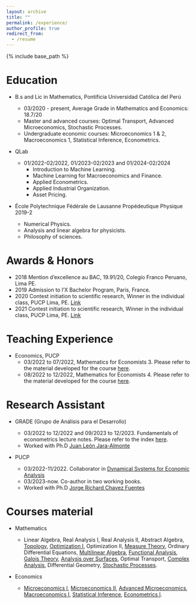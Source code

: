 ```yaml
---
layout: archive
title: ""
permalink: /experience/
author_profile: true
redirect_from:
  - /resume
---
```


{% include base_path %}


Education
======

* B.s and Lic in Mathematics, Pontificia Universidad Católica del Perú
  * 03/2020 - present, Average Grade in Mathematics and Economics: 18.7/20
  * Master and advanced courses: Optimal Transport, Advanced Microeconomics, Stochastic Processes.
  * Undergraduate economic courses: Microeconomics 1 & 2, Macroeconomics 1, Statistical Inference, Econometrics.
  
* QLab
  * 01/2022-02/2022, 01/2023-02/2023 and 01/2024-02/2024   
    * Introduction to Machine Learning.
    * Machine Learning for Macroeconomics and Finance.
    * Applied Econometrics.
    * Applied Industrial Organization.
    * Asset Pricing.

* École Polytechnique Fédérale de Lausanne 
  Propédeutique Physique 2019-2
    * Numerical Physics.
    * Analysis and linear algebra for physicists.
    * Philosophy of sciences. 

Awards & Honors
======

* 2018 Mention d’excellence au BAC, 19.91/20, Colegio Franco Peruano, Lima PE.
* 2019 Admission to l’X Bachelor Program, Paris, France.
* 2020 Contest initiation to scientific research, Winner in the individual class, PUCP Lima, PE.  <a href="https://facultad.pucp.edu.pe/generales-ciencias/evento/ganadores-del-concurso-proyecto-iniciacion-la-investigacion-2020/" role="button" target="_blank"> Link </a>
* 2021 Contest initiation to scientific research, Winner in the individual class, PUCP Lima, PE. <a href="https://facultad.pucp.edu.pe/generales-ciencias/nota-de-prensa/ganadores-ee-gg-cc-2021/" role="button" target="_blank"> Link </a>

Teaching Experience
======
* Economics, PUCP
  * 03/2022 to 07/2022, Mathematics for Economists 3. Please refer to the material developed for the course [here](https://drive.google.com/drive/folders/1OYpuLyB-UFUBMWVZcSQYUNy0VU0detU0?usp=sharing).
  * 08/2022 to 12/2022, Mathematics for Economists 4. Please refer to the material developed for the course [here](https://drive.google.com/drive/folders/1uUf2qqCVaAEA85aDHuXdz7JI3YZ5gqfC?usp=sharing).
 
Research Assistant
======
* GRADE (Grupo de Análisis para el Desarrollo)
  * 03/2022 to 12/2022 and 09/2023 to 12/2023. Fundamentals of econometrics lecture notes. Please refer to the index [here](https://drive.google.com/file/d/1vA_w2mHqugb4XI2tCnxPnRxZ1c_uyX5m/view?usp=sharing).
  * Worked with Ph.D [Juan León Jara-Almonte](https://www.grade.org.pe/investigadores/personal/jleon/)
    
* PUCP
  * 03/2022-11/2022. Collaborator in [Dynamical Systems for Economic Analysis](https://repositorio.pucp.edu.pe/index/handle/123456789/187345)
  * 03/2023-now. Co-author in two working books.    
  * Worked with Ph.D [Jorge Richard Chavez Fuentes](https://www.pucp.edu.pe/profesor/jorge-chavez-fuentes)
   
Courses material
======
* Mathematics
  * Linear Algebra, Real Analysis I, Real Analysis II, Abstract Algebra, [Topology](https://drive.google.com/drive/folders/1Ef6LkU1bSBeBSmpz4niSgTqvbvkBlkY2?usp=sharing), [Optimization I](https://drive.google.com/drive/folders/1NL-AUp38V9Gvq3onLR8rH-_G3_5cjeeu?usp=sharing), Optimization II, [Measure Theory](https://drive.google.com/drive/folders/1A9ruFgBU2c4hgbMfaSqriXG5po_zvhJY?usp=sharing), Ordinary Differential Equations, [Multilinear Algebra](https://drive.google.com/drive/folders/17BLzbIob1aTNB3jDGUX50EWOOCz-VbZt?usp=sharing), [Functional Analysis](https://drive.google.com/drive/folders/1yOLo_AnVmboiwv-X87GJYXVu8ztOeZfO?usp=sharing), [Galois Theory](https://drive.google.com/drive/folders/1ZUmAaJerUQ3xULnM9oazKLboPiBG05Zk?usp=sharing), [Analysis over Surfaces](https://drive.google.com/drive/folders/1RvgDrmKVTvZPMdAhPHdjdUJHwhLrRCxO?usp=sharing), Optimal Transport, [Complex Analysis](https://drive.google.com/drive/folders/1m-0N2xtkmVQCTG6WmqkAznkiRGEvLfH6?usp=sharing), Differential Geometry, [Stochastic Processes](https://drive.google.com/drive/folders/19iQ7d3kyL65gAiHaKLz8BdbKbhiv0iPH?usp=sharing).
     
* Economics
  * [Microeconomics I](https://drive.google.com/drive/folders/1oSQwkH64T73wk6ZFf5SPIFRNeqxiVngn?usp=sharing), [Microeconomics II](https://drive.google.com/drive/folders/16OCvjU8U9B8Z6JECZa15Iwo2jedA7kV2?usp=sharing), [Advanced Microeconomics](https://drive.google.com/drive/folders/1I85_3H-vLM7GDlekQ5eQ5BCPyshtxiuq?usp=sharing), [Macroeconomics I](https://drive.google.com/drive/folders/1yfofKdzVbLH7dEuK6cQjODBFlUF0PJcX?usp=sharing), [Statistical Inference](https://drive.google.com/drive/folders/1EsonJMZ1ArQQnMVi3o5SLpcpy1fxJPku?usp=sharing), [Econometrics I](https://drive.google.com/drive/folders/18ALlOW04LfnHNp4yDPRMlop7HTvln3-h?usp=sharing).    


